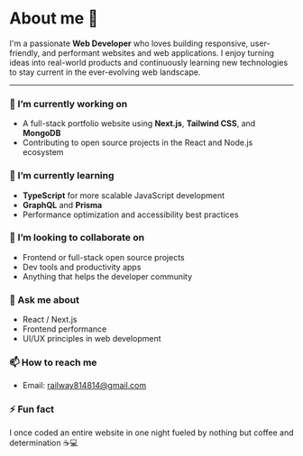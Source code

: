 # About me 👋

I'm a passionate **Web Developer** who loves building responsive, user-friendly, and performant websites and web applications. I enjoy turning ideas into real-world products and continuously learning new technologies to stay current in the ever-evolving web landscape.

---

### 🔭 I’m currently working on
- A full-stack portfolio website using **Next.js**, **Tailwind CSS**, and **MongoDB**
- Contributing to open source projects in the React and Node.js ecosystem

### 🌱 I’m currently learning
- **TypeScript** for more scalable JavaScript development
- **GraphQL** and **Prisma**
- Performance optimization and accessibility best practices

### 👯 I’m looking to collaborate on
- Frontend or full-stack open source projects
- Dev tools and productivity apps
- Anything that helps the developer community

### 💬 Ask me about
- React / Next.js
- Frontend performance
- UI/UX principles in web development

### 📫 How to reach me
<!--
- [LinkedIn](https://www.linkedin.com/in/yourname)
- [Twitter](https://twitter.com/yourhandle)
- Portfolio: [your-portfolio-website]
-->
- Email: railway814814@gmail.com

### ⚡ Fun fact
I once coded an entire website in one night fueled by nothing but coffee and determination ☕💻
